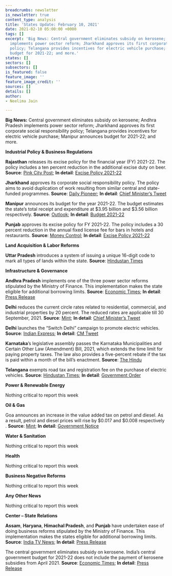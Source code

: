 ```yaml
---
breadcrumbs: newsletter
is_newsletter: true
content_type: analysis
title: 'States Update: February 10, 2021'
date: 2021-02-10 05:00:00 +0000
tags: []
excerpt: 'Big News: Central government eliminates subsidy on kerosene; Andhra Pradesh
  implements power sector reform; Jharkhand approves its first corporate social responsibility
  policy; Telangana provides incentives for electric vehicle purchase; Manipur announces
  budget for 2021-22; and more.'
states: []
sectors: []
subsectors: []
is_featured: false
feature_image: ''
feature_image_credit: ''
sources: []
details: []
author:
- Neelima Jain

---
```


**Big News:** Central government eliminates subsidy on kerosene; Andhra Pradesh implements power sector reform; Jharkhand approves its first corporate social responsibility policy; Telangana provides incentives for electric vehicle purchase; Manipur announces budget for 2021-22; and more.

**Industrial Policy & Business Regulations**

**Rajasthan** releases its excise policy for the financial year (FY) 2021-22. The policy includes a ten percent reduction in the additional excise duty on beer. **Source**: [Pink City Post](https://www.pinkcitypost.com/rajasthan-excise-policy-2021-22-released-beer-to-get-cheaper/); **In detail**: [Excise Policy 2021-22](http://finance.rajasthan.gov.in/PDFDOCS/EXCISE/F-EXCISE-9260-06022021.pdf)

**Jharkhand** approves its corporate social responsibility policy. The policy aims to avoid duplication of work resulting from similar central and state-funded programmes. **Source**: [Daily Pioneer](https://www.dailypioneer.com/2021/state-editions/jharkhand-govt-approves-its-first-ever-csr-policy.html); **In detail**: [Chief Minister’s Tweet](https://twitter.com/JharkhandCMO/status/1358054207689924619)

**Manipur** announces its budget for the year 2021-22. The budget estimates the state’s total receipt and expenditure at $3.95 billion and $3.56 billion respectively. **Source**: [Outlook](https://www.outlookindia.com/newsscroll/manipur-dy-cm-presents-budget-estimate-for-fy22/2024405); **In detail**: [Budget 2021-22](https://manipur.gov.in/wp-content/uploads/2021/02/Budget-at-a-glance.pdf)

**Punjab** approves its excise policy for FY 2021-22. The policy includes a 30 percent reduction in the annual fixed license fee for bars in hotels and restaurants. **Source**: [Money Control](https://www.moneycontrol.com/news/business/punjab-okays-excise-policy-for-next-fiscal-plans-to-mop-up-over-rs-7000-crore-6429911.html); **In detail**: [Excise Policy 2021-22](https://excise.punjab.gov.in/CommonUser/Portal_New_Portal_Acts_Rules_Cirular.aspx?type=0)

**Land Acquisition & Labor Reforms**

**Uttar Pradesh** introduces a system of issuing a unique 16-digit code to mark all types of lands within the state. **Source**: [Hindustan Times](https://www.hindustantimes.com/india-news/up-govt-announces-16-digit-unicode-to-identify-landholdings-101612709100446.html)

**Infrastructure & Governance**

**Andhra Pradesh** implements one of the three power sector reforms stipulated by the Ministry of Finance. This implementation makes the state eligible for additional borrowing limits. **Source**: [Economic Times](https://energy.economictimes.indiatimes.com/news/power/fm-allows-andhra-to-borrow-additional-rs-1515-crore-to-undertake-power-sector-reforms/80699042); **In detail**: [Press Release](https://pib.gov.in/Pressreleaseshare.aspx?PRID=1695188)

**Delhi** reduces the current circle rates related to residential, commercial, and industrial properties by 20 percent. The reduced rates are applicable till 30 September, 2021. **Source**: [Mint](https://www.livemint.com/news/india/delhi-govt-reduces-present-circle-rates-by-up-to-20-for-next-6-months-11612530723358.html); **In detail**: [Chief Minister’s Tweet](https://twitter.com/msisodia/status/1357679566362300417)

**Delhi** launches the “Switch Delhi” campaign to promote electric vehicles. **Source**: [Indian Express](https://indianexpress.com/article/cities/delhi/arvind-kejriwal-launches-switch-delhi-campaign-to-promote-electric-vehicles-7174365/); **In detail**: [CM Tweet](https://twitter.com/ArvindKejriwal/status/1357215145949159425)

**Karnataka**’s legislative assembly passes the Karnataka Municipalities and Certain Other Law (Amendment) Bill, 2021, which extends the time limit for paying property taxes. The law also provides a five-percent rebate if the tax is paid within a month of the bill’s enactment. **Source**: [The Hindu](https://www.thehindu.com/news/national/karnataka/assembly-clears-two-municipalities-bills/article33754622.ece)

**Telangana** exempts road tax and registration fee on the purchase of electric vehicles. **Source**: [Hindustan Times](https://www.hindustantimes.com/india-news/no-road-tax-registration-fee-on-electric-vehicles-in-telangana-from-today-101612357508046.html); **In detail**: [Government Order](https://www.transport.telangana.gov.in/pdf_uploads/GO%20MS%20No%20121612273174.pdf)

**Power & Renewable Energy**

Nothing critical to report this week

**Oil & Gas**

Goa announces an increase in the value added tax on petrol and diesel. As a result, petrol and diesel prices will rise by $0.017 and $0.008 respectively . **Source**: [Mint](https://www.livemint.com/news/india/hike-in-vat-on-petrol-and-diesel-in-goa-11612492302383.html); **In detail**: [Government Notice](https://www.goa.gov.in/wp-content/uploads/2021/02/Notifciation-FinRC-dt-4-2-2021.pdf)

**Water & Sanitation**

Nothing critical to report this week

**Health**

Nothing critical to report this week

**Business Negative Reforms**

Nothing critical to report this week

**Any Other News**

Nothing critical to report this week

**Center – State Relations**

**Assam**, **Haryana**, **Himachal Pradesh**, and **Punjab** have undertaken ease of doing business reforms stipulated by the Ministry of Finance. This implementation makes the states eligible for additional borrowing limits. **Source**: [India TV News](https://www.indiatvnews.com/business/news-ease-of-doing-business-reforms-four-states-assam-haryana-himachal-pradesh-punjab-683250); **In detail**: [Press Release](https://pib.gov.in/PressReleaseIframePage.aspx?PRID=1695747)

The central government eliminates subsidy on kerosene. India’s central government budget for 2021-22 does not include the payment of kerosene subsidies from April 2021. **Source**: [Economic Times](https://energy.economictimes.indiatimes.com/news/oil-and-gas/govt-eliminates-subsidy-on-kerosene-via-small-price-hikes/80661200); **In detail**: [Press Release](https://pib.nic.in/PressReleasePage.aspx?PRID=1602622)
